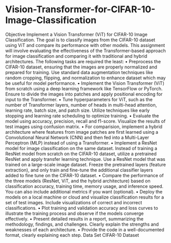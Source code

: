 # Vision-Transformer-for-CIFAR-10-Image-Classification
Objective Implement a Vision Transformer (ViT) for CIFAR-10 Image Classification. The goal is to classify images from the CIFAR-10 dataset using ViT and compare its performance with other models. This assignment will involve evaluating the effectiveness of the Transformer-based approach for image classification and comparing it with traditional and hybrid architectures. The following tasks are required the least:
• Preprocess the CIFAR-10 dataset, ensuring that the images are properly normalized and prepared for training. Use standard data augmentation techniques like random cropping, flipping, and normalization to enhance dataset which may be useful for model performance.
• Implement the Vision Transformer (ViT) from scratch using a deep learning framework like TensorFlow or PyTorch. Ensure to divide the images into patches and apply positional encoding for input to the Transformer.
• Tune hyperparameters for ViT, such as the number of Transformer layers, number of heads in multi-head attention, learning rate, batch size, and patch size. Utilize techniques like early stopping and learning rate scheduling to optimize training.
• Evaluate the model using accuracy, precision, recall and f1-score. Visualize the results of test images using confusion matrix.
• For comparision, implement a hybrid architecture where features from image patches are first learned using a Convolutional Neural Network (CNN) and then fed into a Multi-Layer Perceptron (MLP) instead of using a Transformer.
• Implement a ResNet model for image classification on the same dataset. Instead of training a ResNet model from scratch on the CIFAR-10 dataset, utilize a pretrained ResNet and apply transfer learning technique. Use a ResNet model that was trained on a large-scale image dataset. Freeze the pretrained layers (feature extraction), and only train and fine-tune the additional classifier layers added to fine tune on the CIFAR-10 dataset.
• Compare the performance of the three models (ResNet, ViT, and the hybrid architecture) based on classification accuracy, training time, memory usage, and inference speed. You can also include additional metrics if you want (optional).
• Deploy the models on a local machine or cloud and visualize classification results for a set of test images. Include visualizations of correct and incorrect classifications.
• Plot training and validation accuracy and loss curves to illustrate the training process and observe if the models converge effectively.
• Present detailed results in a report, summarizing the methodology, findings, and challenges. Clearly explain the strengths and weaknesses of each architecture.
• Provide the code in a well-documented format, clearly explaining each step. Data Set CIFAR-10 Dataset
